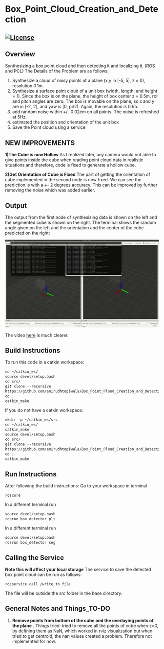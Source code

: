 # Box_Point_Cloud_Creation_and_Detection
[![License](https://img.shields.io/badge/License-BSD%203--Clause-blue.svg)](https://opensource.org/licenses/BSD-3-Clause)
---

## Overview
Synthesizing a box point cloud and then detecting it and localizing it. (ROS and PCL)
The Details of the Problem are as follows:
1) Synthesize a cloud of noisy points of a plane (x,y in [-5, 5], z = 0), resolution 0.1m.
2) Synthesize a surface point cloud of a unit box (width, length, and height = 1). Since the box is on the plane, the height of box center z = 0.5m, roll and pitch angles are zero. The box is movable on the plane, so x and y are in [-2, 2], and yaw is [0, pi/2). Again, the resolution is 0.1m.
3) add random noise within +/- 0.02cm on all points. The noise is refreshed at 5Hz.
4) estimated the position and orientation of the unit box
5) Save the Point cloud using a service

## NEW IMPROVEMENTS
**1)The Cube is now Hollow**
As I realized later, any camera would not able to give points inside the cube when reading point cloud data in realistic situations and therefore, code is fixed to generate a hollow cube.  

**2)Get Orientation of Cube is Fixed**
The part of getting the orientation of cube implemented in the second node is now fixed. We can see the prediction is with a +- 2 degrees accuracy. This can be improved by further removing the noise which was added earlier. 

## Output

The output from the first node of synthesizing data is shown on the left and the segmented cube is shown on the right. The terminal shows the random angle given on the left and the orientation and the center of the cube predicted on the right:

<p align="center">
<img src="https://github.com/anirudhtopiwala/Box_Point_Ploud_Creation_and_Detection/blob/master/output/box_detector.gif">
</p>

The video [here](https://youtu.be/5SLp6oLASQ4) is much clearer.

## Build Instructions

To run this code in a catkin workspace:
```
cd ~/catkin_ws/
source devel/setup.bash
cd src/
git clone --recursive https://github.com/anirudhtopiwala/Box_Point_Ploud_Creation_and_Detection.git
cd ..
catkin_make
```
If you do not have a catkin workspace:
```
mkdir -p ~/catkin_ws/src
cd ~/catkin_ws/
catkin_make
source devel/setup.bash
cd src/
git clone --recursive https://github.com/anirudhtopiwala/Box_Point_Ploud_Creation_and_Detection.git
cd ..
catkin_make
```

## Run Instructions

After following the build instructions:
Go to your workspace in terminal
```
roscore
```
In a different terminal run
```
source devel/setup.bash
rosrun box_detector plt 
```
In a different terminal run
```
source devel/setup.bash
rosrun box_detector seg
```
## Calling the Service
**Note this will affect your local storage**
The service to save the detected box point cloud can be run as follows:
```
rosservice call /write_to_file 
```
The file will be outside the src folder in the base directory.

## General Notes and Things_TO-DO

1) **Remove points from bottom of the cube and the overlaying points of the plane** .
Things tried: tried to remove all the points of cube when z=0, by defining them as NaN, which worked in rviz visualization but when tried to get centroid, the nan values created a problem. Therefore not implemented for now. 
